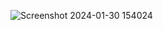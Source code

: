 ![Screenshot 2024-01-30 154024](https://github.com/Amisha0971/DOWNLOAD-BILL-HTML-CSS/assets/136344215/90b3ccac-b315-48ae-8640-9e44a0ad8703)
